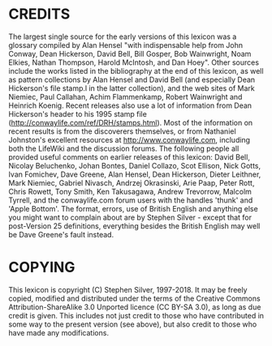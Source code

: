 # CREDITS
  The largest single source for the early versions of this lexicon was
a glossary compiled by Alan Hensel "with indispensable help from John
Conway, Dean Hickerson, David Bell, Bill Gosper, Bob Wainwright, Noam
Elkies, Nathan Thompson, Harold McIntosh, and Dan Hoey".
  Other sources include the works listed in the bibliography at the
end of this lexicon, as well as pattern collections by Alan Hensel and
David Bell (and especially Dean Hickerson's file stamp.l in the latter
collection), and the web sites of Mark Niemiec, Paul Callahan, Achim
Flammenkamp, Robert Wainwright and Heinrich Koenig.  Recent releases
also use a lot of information from Dean Hickerson's header to his
1995 stamp file (http://conwaylife.com/ref/DRH/stamps.html).
  Most of the information on recent results is from the discoverers
themselves, or from Nathaniel Johnston's excellent resources at
http://www.conwaylife.com, including both the LifeWiki and the
discussion forums.
  The following people all provided useful comments on earlier releases
of this lexicon:  David Bell, Nicolay Beluchenko, Johan Bontes, Daniel
Collazo, Scot Ellison, Nick Gotts, Ivan Fomichev, Dave Greene, Alan
Hensel, Dean Hickerson, Dieter Leithner, Mark Niemiec, Gabriel Nivasch,
Andrzej Okrasinski, Arie Paap, Peter Rott, Chris Rowett, Tony Smith,
Ken Takusagawa, Andrew Trevorrow, Malcolm Tyrrell, and the
conwaylife.com forum users with the handles 'thunk' and 'Apple Bottom'.
  The format, errors, use of British English and anything else you
might want to complain about are by Stephen Silver - except that for
post-Version 25 definitions, everything besides the British English
may well be Dave Greene's fault instead.

# COPYING
  This lexicon is copyright (C) Stephen Silver, 1997-2018.  It may be
freely copied, modified and distributed under the terms of the Creative
Commons Attribution-ShareAlike 3.0 Unported licence (CC BY-SA 3.0),
as long as due credit is given.  This includes not just credit to those
who have contributed in some way to the present version (see above),
but also credit to those who have made any modifications.

